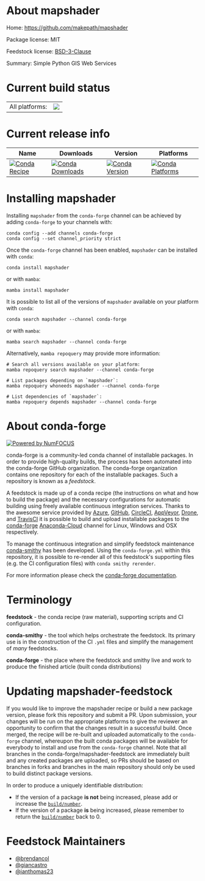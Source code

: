 About mapshader
===============

Home: https://github.com/makepath/mapshader

Package license: MIT

Feedstock license: [BSD-3-Clause](https://github.com/conda-forge/mapshader-feedstock/blob/main/LICENSE.txt)

Summary: Simple Python GIS Web Services

Current build status
====================


<table><tr><td>All platforms:</td>
    <td>
      <a href="https://dev.azure.com/conda-forge/feedstock-builds/_build/latest?definitionId=12771&branchName=main">
        <img src="https://dev.azure.com/conda-forge/feedstock-builds/_apis/build/status/mapshader-feedstock?branchName=main">
      </a>
    </td>
  </tr>
</table>

Current release info
====================

| Name | Downloads | Version | Platforms |
| --- | --- | --- | --- |
| [![Conda Recipe](https://img.shields.io/badge/recipe-mapshader-green.svg)](https://anaconda.org/conda-forge/mapshader) | [![Conda Downloads](https://img.shields.io/conda/dn/conda-forge/mapshader.svg)](https://anaconda.org/conda-forge/mapshader) | [![Conda Version](https://img.shields.io/conda/vn/conda-forge/mapshader.svg)](https://anaconda.org/conda-forge/mapshader) | [![Conda Platforms](https://img.shields.io/conda/pn/conda-forge/mapshader.svg)](https://anaconda.org/conda-forge/mapshader) |

Installing mapshader
====================

Installing `mapshader` from the `conda-forge` channel can be achieved by adding `conda-forge` to your channels with:

```
conda config --add channels conda-forge
conda config --set channel_priority strict
```

Once the `conda-forge` channel has been enabled, `mapshader` can be installed with `conda`:

```
conda install mapshader
```

or with `mamba`:

```
mamba install mapshader
```

It is possible to list all of the versions of `mapshader` available on your platform with `conda`:

```
conda search mapshader --channel conda-forge
```

or with `mamba`:

```
mamba search mapshader --channel conda-forge
```

Alternatively, `mamba repoquery` may provide more information:

```
# Search all versions available on your platform:
mamba repoquery search mapshader --channel conda-forge

# List packages depending on `mapshader`:
mamba repoquery whoneeds mapshader --channel conda-forge

# List dependencies of `mapshader`:
mamba repoquery depends mapshader --channel conda-forge
```


About conda-forge
=================

[![Powered by
NumFOCUS](https://img.shields.io/badge/powered%20by-NumFOCUS-orange.svg?style=flat&colorA=E1523D&colorB=007D8A)](https://numfocus.org)

conda-forge is a community-led conda channel of installable packages.
In order to provide high-quality builds, the process has been automated into the
conda-forge GitHub organization. The conda-forge organization contains one repository
for each of the installable packages. Such a repository is known as a *feedstock*.

A feedstock is made up of a conda recipe (the instructions on what and how to build
the package) and the necessary configurations for automatic building using freely
available continuous integration services. Thanks to the awesome service provided by
[Azure](https://azure.microsoft.com/en-us/services/devops/), [GitHub](https://github.com/),
[CircleCI](https://circleci.com/), [AppVeyor](https://www.appveyor.com/),
[Drone](https://cloud.drone.io/welcome), and [TravisCI](https://travis-ci.com/)
it is possible to build and upload installable packages to the
[conda-forge](https://anaconda.org/conda-forge) [Anaconda-Cloud](https://anaconda.org/)
channel for Linux, Windows and OSX respectively.

To manage the continuous integration and simplify feedstock maintenance
[conda-smithy](https://github.com/conda-forge/conda-smithy) has been developed.
Using the ``conda-forge.yml`` within this repository, it is possible to re-render all of
this feedstock's supporting files (e.g. the CI configuration files) with ``conda smithy rerender``.

For more information please check the [conda-forge documentation](https://conda-forge.org/docs/).

Terminology
===========

**feedstock** - the conda recipe (raw material), supporting scripts and CI configuration.

**conda-smithy** - the tool which helps orchestrate the feedstock.
                   Its primary use is in the construction of the CI ``.yml`` files
                   and simplify the management of *many* feedstocks.

**conda-forge** - the place where the feedstock and smithy live and work to
                  produce the finished article (built conda distributions)


Updating mapshader-feedstock
============================

If you would like to improve the mapshader recipe or build a new
package version, please fork this repository and submit a PR. Upon submission,
your changes will be run on the appropriate platforms to give the reviewer an
opportunity to confirm that the changes result in a successful build. Once
merged, the recipe will be re-built and uploaded automatically to the
`conda-forge` channel, whereupon the built conda packages will be available for
everybody to install and use from the `conda-forge` channel.
Note that all branches in the conda-forge/mapshader-feedstock are
immediately built and any created packages are uploaded, so PRs should be based
on branches in forks and branches in the main repository should only be used to
build distinct package versions.

In order to produce a uniquely identifiable distribution:
 * If the version of a package **is not** being increased, please add or increase
   the [``build/number``](https://docs.conda.io/projects/conda-build/en/latest/resources/define-metadata.html#build-number-and-string).
 * If the version of a package **is** being increased, please remember to return
   the [``build/number``](https://docs.conda.io/projects/conda-build/en/latest/resources/define-metadata.html#build-number-and-string)
   back to 0.

Feedstock Maintainers
=====================

* [@brendancol](https://github.com/brendancol/)
* [@giancastro](https://github.com/giancastro/)
* [@ianthomas23](https://github.com/ianthomas23/)

